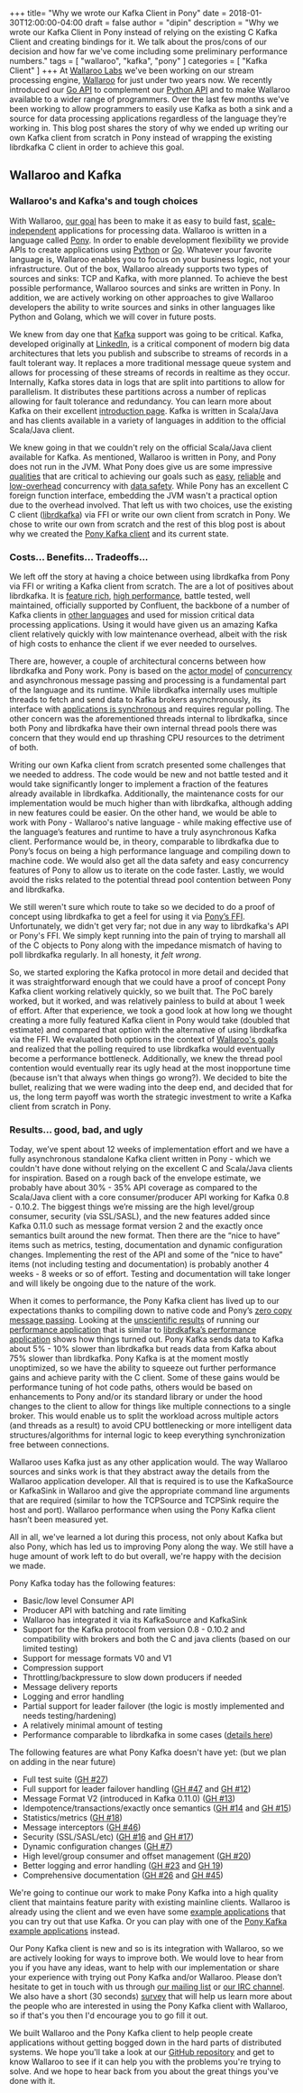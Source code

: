 +++
title= "Why we wrote our Kafka Client in Pony"
date = 2018-01-30T12:00:00-04:00
draft = false
author = "dipin"
description = "Why we wrote our Kafka Client in Pony instead of relying on the existing C Kafka Client and creating bindings for it. We talk about the pros/cons of our decision and how far we've come including some preliminary performance numbers."
tags = [
    "wallaroo",
    "kafka",
    "pony"
]
categories = [
    "Kafka Client"
]
+++
At [Wallaroo Labs](http://www.wallaroolabs.com/) we've been working on our stream processing engine, [Wallaroo](https://github.com/wallaroolabs/wallaroo/tree/release) for just under two years now. We recently introduced our [Go API](https://blog.wallaroolabs.com/2018/01/go-go-go-stream-processing-for-go/) to complement our [Python API](https://blog.wallaroolabs.com/2017/10/go-python-go-stream-processing-for-python/) and to make Wallaroo available to a wider range of programmers. Over the last few months we've been working to allow programmers to easily use Kafka as both a sink and a source for data processing applications regardless of the language they’re working in. This blog post shares the story of why we ended up writing our own Kafka client from scratch in Pony instead of wrapping the existing librdkafka C client in order to achieve this goal.

## Wallaroo and Kafka
### Wallaroo's and Kafka's and tough choices

With Wallaroo, [our goal](https://github.com/wallaroolabs/wallaroo#what-is-wallaroo) has been to make it as easy to build fast, [scale-independent](https://blog.wallaroolabs.com/2017/10/how-wallaroo-scales-distributed-state/) applications for processing data. Wallaroo is written in a language called [Pony](https://www.ponylang.org/discover/#what-is-pony). In order to enable development flexibility we provide APIs to create applications using [Python](https://blog.wallaroolabs.com/2017/10/go-python-go-stream-processing-for-python/) or [Go](https://blog.wallaroolabs.com/2018/01/go-go-go-stream-processing-for-go/). Whatever your favorite language is, Wallaroo enables you to focus on your business logic, not your infrastructure. Out of the box, Wallaroo already supports two types of sources and sinks: TCP and Kafka, with more planned. To achieve the best possible performance, Wallaroo sources and sinks are written in Pony. In addition, we are actively working on other approaches to give Wallaroo developers the ability to write sources and sinks in other languages like Python and Golang, which we will cover in future posts.

We knew from day one that [Kafka](https://kafka.apache.org/) support was going to be critical. Kafka, developed originally at [LinkedIn](https://engineering.linkedin.com/27/project-kafka-distributed-publish-subscribe-messaging-system-reaches-v06), is a critical component of modern big data architectures that lets you publish and subscribe to streams of records in a fault tolerant way. It replaces a more traditional message queue system and allows for processing of these streams of records in realtime as they occur. Internally, Kafka stores data in logs that are split into partitions to allow for parallelism. It distributes these partitions across a number of replicas allowing for fault tolerance and redundancy. You can learn more about Kafka on their excellent [introduction page](https://kafka.apache.org/intro). Kafka is written in Scala/Java and has clients available in a variety of languages in addition to the official Scala/Java client.

We knew going in that we couldn't rely on the official Scala/Java client available for Kafka. As mentioned, Wallaroo is written in Pony, and Pony does not run in the JVM. What Pony does give us are some impressive [qualities](https://blog.wallaroolabs.com/2017/10/why-we-used-pony-to-write-wallaroo/) that are critical to achieving our goals such as [easy](https://www.ponylang.org/discover/#pony-is-memory-safe), [reliable](https://www.ponylang.org/discover/#deadlock-free) and [low-overhead](https://www.ponylang.org/discover/#native-code) concurrency with [data safety](https://www.ponylang.org/discover/#data-race-free). While Pony has an excellent C foreign function interface, embedding the JVM wasn't a practical option due to the overhead involved. That left us with two choices, use the existing C client ([librdkafka](https://github.com/edenhill/librdkafka)) via FFI or write our own client from scratch in Pony. We chose to write our own from scratch and the rest of this blog post is about why we created the [Pony Kafka client](https://github.com/WallarooLabs/pony-kafka) and its current state.

### Costs... Benefits... Tradeoffs...

We left off the story at having a choice between using librdkafka from Pony via FFI or writing a Kafka client from scratch. The are a lot of positives about librdkafka. It is [feature rich](https://github.com/edenhill/librdkafka#overview), [high performance](https://github.com/edenhill/librdkafka/blob/master/INTRODUCTION.md#performance), battle tested, well maintained, officially supported by Confluent, the backbone of a number of Kafka clients in [other languages](https://github.com/edenhill/librdkafka#language-bindings) and used for mission critical data processing applications. Using it would have given us an amazing Kafka client relatively quickly with low maintenance overhead, albeit with the risk of high costs to enhance the client if we ever needed to ourselves.

There are, however, a couple of architectural concerns between how librdkafka and Pony work. Pony is based on the [actor model](https://en.wikipedia.org/wiki/Actor_model) of [concurrency](https://www.ponylang.org/discover/#every-actor-is-single-threaded) and asynchronous message passing and processing is a fundamental part of the language and its runtime. While librdkafka internally uses multiple threads to fetch and send data to Kafka brokers asynchronously, its interface with [applications is synchronous](https://github.com/edenhill/librdkafka/blob/master/INTRODUCTION.md#threads-and-callbacks) and requires regular polling. The other concern was the aforementioned threads internal to librdkafka, since both Pony and librdkafka have their own internal thread pools there was concern that they would end up thrashing CPU resources to the detriment of both.

Writing our own Kafka client from scratch presented some challenges that we needed to address. The code would be new and not battle tested and it would take significantly longer to implement a fraction of the features already available in librdkafka. Additionally, the maintenance costs for our implementation would be much higher than with librdkafka, although adding in new features could be easier. On the other hand, we would be able to work with Pony - Wallaroo's native language - while making effective use of the language’s features and runtime to have a truly asynchronous Kafka client. Performance would be, in theory, comparable to librdkafka due to Pony’s focus on being a high performance language and compiling down to machine code. We would also get all the data safety and easy concurrency features of Pony to allow us to iterate on the code faster. Lastly, we would avoid the risks related to the potential thread pool contention between Pony and librdkafka.

We still weren't sure which route to take so we decided to do a proof of concept using librdkafka to get a feel for using it via [Pony’s FFI](https://tutorial.ponylang.org/c-ffi/). Unfortunately, we didn't get very far; not due in any way to librdkafka's API or Pony's FFI. We simply kept running into the pain of trying to marshall all of the C objects to Pony along with the impedance mismatch of having to poll librdkafka regularly. In all honesty, it *felt wrong*.

So, we started exploring the Kafka protocol in more detail and decided that it was straightforward enough that we could have a proof of concept Pony Kafka client working relatively quickly, so we built that. The PoC  barely worked, but it worked, and was relatively painless to build at about 1 week of effort. After that experience, we took a good look at how long we thought creating a more fully featured Kafka client in Pony would take (doubled that estimate) and compared that option with the alternative of using librdkafka via the FFI. We evaluated both options in the context of [Wallaroo's goals](https://github.com/wallaroolabs/wallaroo#what-is-wallaroo) and realized that the polling required to use librdkafka would eventually become a performance bottleneck. Additionally, we knew the thread pool contention would eventually rear its ugly head at the most inopportune time (because isn't that always when things go wrong?). We decided to bite the bullet, realizing that we were wading into the deep end, and decided that for us, the long term payoff was worth the strategic investment to write a Kafka client from scratch in Pony.

### Results... good, bad, and ugly

Today, we’ve spent about 12 weeks of implementation effort and we have a fully asynchronous standalone Kafka client written in Pony - which we couldn't have done without relying on the excellent C and Scala/Java clients for inspiration. Based on a rough back of the envelope estimate, we probably have about 30% - 35% API coverage as compared to the Scala/Java client with a core consumer/producer API working for Kafka 0.8 - 0.10.2. The biggest things we’re missing are the high level/group consumer, security (via SSL/SASL), and the new features added since Kafka 0.11.0 such as message format version 2 and the exactly once semantics built around the new format. Then there are the “nice to have” items such as metrics, testing, documentation and dynamic configuration changes. Implementing the rest of the API and some of the “nice to have” items (not including testing and documentation) is probably another 4 weeks - 8 weeks or so of effort. Testing and documentation will take longer and will likely be ongoing due to the nature of the work.

When it comes to performance, the Pony Kafka client has lived up to our expectations thanks to compiling down to native code and Pony’s [zero copy message passing](https://dl.acm.org/citation.cfm?doid=3152284.3133896). Looking at the [unscientific results](https://github.com/WallarooLabs/pony-kafka/issues/30#issuecomment-360353969) of running our [performance application](https://github.com/WallarooLabs/pony-kafka/tree/master/examples/performance) that is similar to [librdkafka’s performance application](https://github.com/edenhill/librdkafka/blob/master/examples/rdkafka_performance.c) shows how things turned out. Pony Kafka sends data to Kafka about 5% - 10% slower than librdkafka but reads data from Kafka about 75% slower than librdkafka. Pony Kafka is at the moment mostly unoptimized, so we have the ability to squeeze out further performance gains and achieve parity with the C client. Some of these gains would be performance tuning of hot code paths, others would be based on enhancements to Pony and/or its standard library or under the hood changes to the client to allow for things like multiple connections to a single broker. This would enable us to split the workload across multiple actors (and threads as a result) to avoid CPU bottlenecking or more intelligent data structures/algorithms for internal logic to keep everything synchronization free between connections.

Wallaroo uses Kafka just as any other application would. The way Wallaroo sources and sinks work is that they abstract away the details from the Wallaroo application developer. All that is required is to use the KafkaSource or KafkaSink in Wallaroo and give the appropriate command line arguments that are required (similar to how the TCPSource and TCPSink require the host and port). Wallaroo performance when using the Pony Kafka client hasn’t been measured yet.

All in all, we've learned a lot during this process, not only about Kafka but also Pony, which has led us to improving Pony along the way. We still have a huge amount of work left to do but overall, we're happy with the decision we made.

Pony Kafka today has the following features:

* Basic/low level Consumer API
* Producer API with batching and rate limiting
* Wallaroo has integrated it via its KafkaSource and KafkaSink
* Support for the Kafka protocol from version 0.8 - 0.10.2 and compatibility with brokers and both the C and java clients (based on our limited testing)
* Support for message formats V0 and V1
* Compression support
* Throttling/backpressure to slow down producers if needed
* Message delivery reports
* Logging and error handling
* Partial support for leader failover (the logic is mostly implemented and needs testing/hardening)
* A relatively minimal amount of testing
* Performance comparable to librdkafka in some cases ([details here](https://github.com/WallarooLabs/pony-kafka/issues/30#issuecomment-360353969))

The following features are what Pony Kafka doesn't have yet: (but we plan on adding in the near future)

* Full test suite ([GH #27](https://github.com/WallarooLabs/pony-kafka/issues/27))
* Full support for leader failover handling ([GH #47](https://github.com/WallarooLabs/pony-kafka/issues/47) and [GH #12](https://github.com/WallarooLabs/pony-kafka/issues/12))
* Message Format V2 (introduced in Kafka 0.11.0) ([GH #13](https://github.com/WallarooLabs/pony-kafka/issues/13))
* Idempotence/transactions/exactly once semantics ([GH #14](https://github.com/WallarooLabs/pony-kafka/issues/14) and [GH #15](https://github.com/WallarooLabs/pony-kafka/issues/15))
* Statistics/metrics ([GH #18](https://github.com/WallarooLabs/pony-kafka/issues/18))
* Message interceptors ([GH #46](https://github.com/WallarooLabs/pony-kafka/issues/46))
* Security (SSL/SASL/etc) ([GH #16](https://github.com/WallarooLabs/pony-kafka/issues/16) and [GH #17](https://github.com/WallarooLabs/pony-kafka/issues/17))
* Dynamic configuration changes ([GH #7](https://github.com/WallarooLabs/pony-kafka/issues/7))
* High level/group consumer and offset management ([GH #20](https://github.com/WallarooLabs/pony-kafka/issues/20))
* Better logging and error handling ([GH #23](https://github.com/WallarooLabs/pony-kafka/issues/23) and [GH 19](https://github.com/WallarooLabs/pony-kafka/issues/19))
* Comprehensive documentation ([GH #26](https://github.com/WallarooLabs/pony-kafka/issues/26) and [GH #45](https://github.com/WallarooLabs/pony-kafka/issues/45))


We're going to continue our work to make Pony Kafka into a high quality client that maintains feature parity with existing mainline clients. Wallaroo is already using the client and we even have some [example applications](https://github.com/WallarooLabs/wallaroo/tree/master/examples) that you can try out that use Kafka. Or you can play with one of the [Pony Kafka example applications](https://github.com/WallarooLabs/pony-kafka/tree/master/examples) instead.

Our Pony Kafka client is new and so is its integration with Wallaroo, so we are actively looking for ways to improve both. We would love to hear from you if you have any ideas, want to help with our implementation or share your experience with trying out Pony Kafka and/or Wallaroo. Please don’t hesitate to get in touch with us through [our mailing list](https://groups.io/g/wallaroo) or [our IRC channel](https://webchat.freenode.net/?channels=#wallaroo). We also have a short (30 seconds) [survey](https://wallaroolabs.typeform.com/to/PkC7iT?source=blog) that will help us learn more about the people who are interested in using the Pony Kafka client with Wallaroo, so if that's you then I'd encourage you to go fill it out.

We built Wallaroo and the Pony Kafka client to help people create applications without getting bogged down in the hard parts of distributed systems. We hope you'll take a look at our [GitHub repository](https://github.com/wallaroolabs/wallaroo) and get to know Wallaroo to see if it can help you with the problems you're trying to solve. And we hope to hear back from you about the great things you've done with it.
